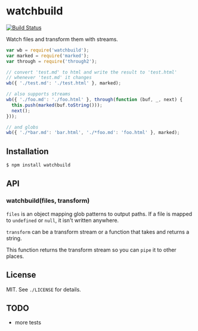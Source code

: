 
# watchbuild
[![Build Status](https://travis-ci.org/AjayMT/watchbuild.svg?branch=master)](https://travis-ci.org/AjayMT/watchbuild)

Watch files and transform them with streams.

```javascript
var wb = require('watchbuild');
var marked = require('marked');
var through = require('through2');

// convert 'test.md' to html and write the result to 'test.html'
// whenever 'test.md' it changes
wb({ './test.md': './test.html' }, marked);

// also supports streams
wb({ './foo.md': './foo.html' }, through(function (buf, _, next) {
  this.push(marked(buf.toString()));
  next();
}));

// and globs
wb({ './*bar.md': 'bar.html', './*foo.md': 'foo.html' }, marked);
```

## Installation
```sh
$ npm install watchbuild
```

## API
### watchbuild(files, transform)
`files` is an object mapping glob patterns to output paths. If a file is mapped to `undefined` or `null`, it isn't written anywhere.

`transform` can be a transform stream or a function that takes and returns a string.

This function returns the transform stream so you can `pipe` it to other places.

## License
MIT. See `./LICENSE` for details.

## TODO
- more tests
